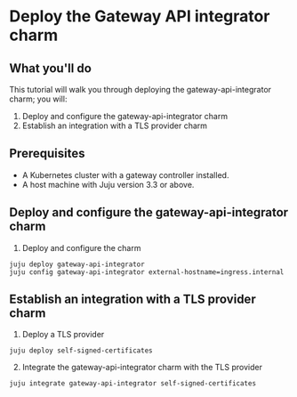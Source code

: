 <!-- vale Canonical.007-Headings-sentence-case = NO -->
# Deploy the Gateway API integrator charm
<!-- vale Canonical.007-Headings-sentence-case = YES -->

## What you'll do
This tutorial will walk you through deploying the gateway-api-integrator charm; you will:
1. Deploy and configure the gateway-api-integrator charm
2. Establish an integration with a TLS provider charm

## Prerequisites
* A Kubernetes cluster with a gateway controller installed.
* A host machine with Juju version 3.3 or above.

## Deploy and configure the gateway-api-integrator charm
1. Deploy and configure the charm
```
juju deploy gateway-api-integrator
juju config gateway-api-integrator external-hostname=ingress.internal
```

## Establish an integration with a TLS provider charm
1. Deploy a TLS provider
```
juju deploy self-signed-certificates
```
2. Integrate the gateway-api-integrator charm with the TLS provider 
```
juju integrate gateway-api-integrator self-signed-certificates
```